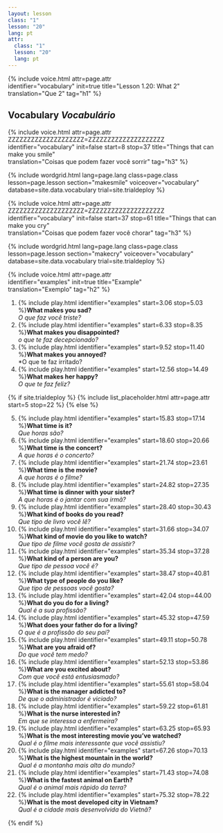 ```yaml
---
layout: lesson
class: "1"
lesson: "20"
lang: pt
attr:
  class: "1"
  lesson: "20"
  lang: pt
---
```



{%  include voice.html attr=page.attr  
	identifier="vocabulary"  init=true
	title="Lesson 1.20: What 2"        
	translation="Que 2"
    tag="h1" %}

## Vocabulary   *Vocabulário*

{%  include voice.html attr=page.attr    ZZZZZZZZZZZZZZZZZZZZ=ZZZZZZZZZZZZZZZZZZZZ
	identifier="vocabulary"  init=false start=8 stop=37
	title="Things that can make you smile"        
	translation="Coisas que podem fazer você sorrir"
    tag="h3" %}


{% include wordgrid.html lang=page.lang	
		class=page.class 
		lesson=page.lesson 
		section="makesmile"
		voiceover="vocabulary"
		database=site.data.vocabulary 
		trial=site.trialdeploy %}
		
{%  include voice.html attr=page.attr    ZZZZZZZZZZZZZZZZZZZZ=ZZZZZZZZZZZZZZZZZZZZ
	identifier="vocabulary"  init=false start=37 stop=61
	title="Things that can make you cry"        
	translation="Coisas que podem fazer você chorar"
    tag="h3" %}

{% include wordgrid.html lang=page.lang
		class=page.class 
		lesson=page.lesson 
		section="makecry"
		voiceover="vocabulary"
		database=site.data.vocabulary 
		trial=site.trialdeploy %}

{%  include voice.html attr=page.attr  
	identifier="examples"  init=true
	title="Example"        
	translation="Exemplo"
    tag="h2" %}

1. {% include play.html identifier="examples" start=3.06 stop=5.03 %}**What makes you sad?**  
*O que faz você triste?*
2. {% include play.html identifier="examples" start=6.33 stop=8.35 %}**What makes you disappointed?**  
*o que te faz decepcionado?*
3. {% include play.html identifier="examples" start=9.52 stop=11.40 %}**What makes you annoyed?**  
*O que te faz irritado?
4. {% include play.html identifier="examples" start=12.56 stop=14.49 %}**What makes her happy?**  
*O que te faz feliz?*

{% if site.trialdeploy %}
	{% include list_placeholder.html  attr=page.attr     start=5 stop=22 %}
	{% else %}

5. {% include play.html identifier="examples" start=15.83 stop=17.14 %}**What time is it?**  
*Que horas são?*
6. {% include play.html identifier="examples" start=18.60 stop=20.66 %}**What time is the concert?**  
*A que horas é o concerto?*
7. {% include play.html identifier="examples" start=21.74 stop=23.61 %}**What time is the movie?**  
*A que horas é o filme?*
8. {% include play.html identifier="examples" start=24.82 stop=27.35 %}**What time is dinner with your sister?**  
*A que horas é o jantar com sua irmã?*
9. {% include play.html identifier="examples" start=28.40 stop=30.43 %}**What kind of books do you read?**  
*Que tipo de livro você lê?*
10. {% include play.html identifier="examples" start=31.66 stop=34.07 %}**What kind of movie do you like to watch?**  
*Que tipo de filme você gosta de assistir?*
11. {% include play.html identifier="examples" start=35.34 stop=37.28 %}**What kind of a person are you?**  
*Que tipo de pessoa você é?*
12. {% include play.html identifier="examples" start=38.47 stop=40.81 %}**What type of people do you like?**  
*Que tipo de pessoas você gosta?*
13. {% include play.html identifier="examples" start=42.04 stop=44.00 %}**What do you do for a living?**  
*Qual é a sua profissão?*
14. {% include play.html identifier="examples" start=45.32 stop=47.59 %}**What does your father do for a living?**  
*O que é a profissão do seu pai?*
15. {% include play.html identifier="examples" start=49.11 stop=50.78 %}**What are you afraid of?**  
*Do que você tem medo?*
16. {% include play.html identifier="examples" start=52.13 stop=53.86 %}**What are you excited about?**  
*Com que você está entusiasmado?*
17. {% include play.html identifier="examples" start=55.61 stop=58.04 %}**What is the manager addicted to?**  
*De que o administrador é viciado?*
18. {% include play.html identifier="examples" start=59.22 stop=61.81 %}**What is the nurse interested in?**  
*Em que se interessa a enfermeira?*
19. {% include play.html identifier="examples" start=63.25 stop=65.93 %}**What is the most interesting movie you’ve watched?**  
*Qual é o filme mais interessante que você assistiu?*
20. {% include play.html identifier="examples" start=67.26 stop=70.13 %}**What is the highest mountain in the world?**  
*Qual é a montanha mais alta do mundo?*
21. {% include play.html identifier="examples" start=71.43 stop=74.08 %}**What is the fastest animal on Earth?**  
*Qual é o animal mais rápido da terra?*
22. {% include play.html identifier="examples" start=75.32 stop=78.22 %}**What is the most developed city in Vietnam?**  
*Qual é a cidade mais desenvolvida do Vietnã?*

{% endif %}

